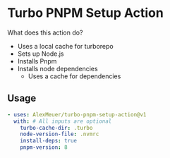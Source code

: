 # Turbo PNPM Setup Action

What does this action do?

- Uses a local cache for turborepo
- Sets up Node.js
- Installs Pnpm
- Installs node dependencies
  - Uses a cache for dependencies

## Usage

```yaml
- uses: AlexMeuer/turbo-pnpm-setup-action@v1
  with: # All inputs are optional
    turbo-cache-dir: .turbo
    node-version-file: .nvmrc
    install-deps: true
    pnpm-version: 8
```

